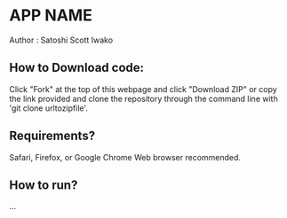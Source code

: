 # APP NAME

Author : Satoshi Scott Iwako

## How to Download code:

Click "Fork" at the top of this webpage and click "Download ZIP" or copy the link provided and clone the repository through the command line with 'git clone urltozipfile'.

## Requirements?
Safari, Firefox, or Google Chrome Web browser recommended.

## How to run?
...
